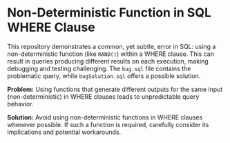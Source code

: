 # Non-Deterministic Function in SQL WHERE Clause

This repository demonstrates a common, yet subtle, error in SQL: using a non-deterministic function (like `RAND()`) within a WHERE clause.  This can result in queries producing different results on each execution, making debugging and testing challenging.  The `bug.sql` file contains the problematic query, while `bugSolution.sql` offers a possible solution.

**Problem:**  Using functions that generate different outputs for the same input (non-deterministic) in WHERE clauses leads to unpredictable query behavior.

**Solution:** Avoid using non-deterministic functions in WHERE clauses whenever possible. If such a function is required, carefully consider its implications and potential workarounds.